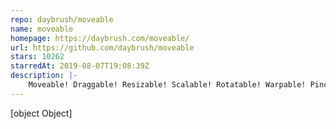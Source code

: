 ```yaml
---
repo: daybrush/moveable
name: moveable
homepage: https://daybrush.com/moveable/
url: https://github.com/daybrush/moveable
stars: 10262
starredAt: 2019-08-07T19:08:39Z
description: |-
    Moveable! Draggable! Resizable! Scalable! Rotatable! Warpable! Pinchable! Groupable! Snappable!
---
```


[object Object]
